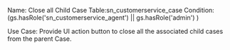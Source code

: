 Name: Close all Child Case
Table:sn_customerservice_case
Condition: (gs.hasRole('sn_customerservice_agent') || gs.hasRole('admin') )

Use Case: 
Provide UI action button to close all the associated child cases from the parent Case.
